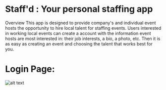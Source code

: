 # Staff'd : Your personal staffing app

Overview
This app is designed to provide company's and individual event hosts the opportunity to hire local talent for staffing events. Users interested in working local events can create a account with the information event hosts are most interested in: their job interests, a bio, a photo, etc. Then it is as easy as creating an event and choosing the talent that works best for you.

# Login Page: 
![alt text](https://image.ibb.co/kXcpdJ/firstpage.png)



